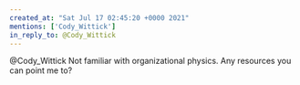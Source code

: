 ```yaml
---
created_at: "Sat Jul 17 02:45:20 +0000 2021"
mentions: ['Cody_Wittick']
in_reply_to: @Cody_Wittick
---
```


@Cody_Wittick Not familiar with organizational physics. Any resources you can point me to?